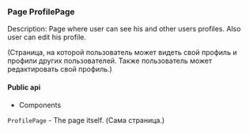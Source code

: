 ### Page ProfilePage

Description: Page where user can see his and other users profiles. Also user can edit his profile.

(Страница, на которой пользователь может видеть свой профиль и профили других пользователей. Также пользователь может редактировать свой профиль.)

#### Public api

- Components

`ProfilePage` - The page itself. (Сама страница.)
